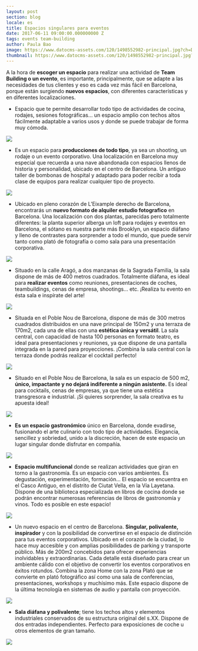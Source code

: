 ```yaml
---
layout: post
section: blog
locale: es
title: Espacios singulares para eventos
date: 2017-06-11 09:00:00.000000000 Z
tags: events team-building
author: Paula Bao
image: https://www.datocms-assets.com/120/1498552982-principal.jpg?ch=DPR%2CWidth&auto=format&w=1024&fm=pjpg&auto=compress%2Cenhance
thumbnail: https://www.datocms-assets.com/120/1498552982-principal.jpg?ch=DPR%2CWidth&auto=format&w=105&fm=pjpg&auto=compress%2Cenhance
---
```


A la hora de **escoger un espacio** para realizar una actividad de **Team Building o un evento**,  es importante, principalmente, que se adapte a las necesidades de tus clientes y eso es cada vez más fácil en Barcelona, porque están surgiendo **nuevos espacios**, con diferentes características y en diferentes localizaciones. 

<!--more-->
 
- Espacio que te permite desarrollar todo tipo de actividades de cocina, rodajes, sesiones fotográficas… un espacio amplio con techos altos fácilmente adaptable a varios usos y donde se puede trabajar de forma muy cómoda.

![](https://www.datocms-assets.com/120/1499182907-1.jpg?ch=DPR%2CWidth&auto=format)

- Es un espacio para **producciones de todo tipo**, ya sea un shooting, un rodaje o un evento corporativo. Una localización en Barcelona muy especial que recuerda a una nave abandonada con espacios llenos de historia y personalidad, ubicado en el centro de Barcelona. Un antiguo taller de bombonas de hospital y adaptado para poder recibir a toda clase de equipos para realizar cualquier tipo de proyecto.
 
![](https://www.datocms-assets.com/120/1499182907-2.jpg?ch=DPR%2CWidth&auto=format)

- Ubicado en pleno corazón de L’Eixample derecho de Barcelona, encontrarás un **nuevo formato de alquiler estudio fotografico** en Barcelona. Una localización con dos plantas, parecidas pero totalmente diferentes: la planta superior alberga un loft para rodajes y eventos en Barcelona, el sótano es nuestra parte más Brooklyn, un espacio diáfano y lleno de contrastes para sorprender a todo el mundo, que puede servir tanto como plató de fotografía o como sala para una presentación corporativa.
 
![](https://www.datocms-assets.com/120/1499182907-3.jpg?ch=DPR%2CWidth&auto=format)

- Situado en la calle Aragó, a dos manzanas de la Sagrada Familia, la sala dispone de más de 400 metros cuadrados. Totalmente diáfana, es ideal para **realizar eventos** como reuniones, presentaciones de coches, teambuildings, cenas de empresa, shootings... etc. ¡Realiza tu evento en ésta sala e inspírate del arte!
 
![](https://www.datocms-assets.com/120/1499182907-4.jpg?ch=DPR%2CWidth&auto=format)
 
- Situada en el Poble Nou de Barcelona, dispone de más de 300 metros cuadrados distribuidos en una nave principal de 150m2 y una terraza de 170m2, cada una de ellas con una **estética única y versátil**. La sala central, con capacidad de hasta 100 personas en formato teatro, es ideal para presentaciones y reuniones, ya que dispone de una pantalla integrada en la pared para proyecciones. ¡Combina la sala central con la terraza donde podrás realizar el cocktail perfecto!
 
![](https://www.datocms-assets.com/120/1499182907-5.jpg?ch=DPR%2CWidth&auto=format)
 
- Situado en el Poble Nou de Barcelona, la sala es un espacio de 500 m2, **único, impactante y no dejará indiferente a ningún asistente.** Es ideal para cocktails, cenas de empresas, ya que tiene una estética transgresora e industrial. ¡Si quieres sorprender, la sala creativa es tu apuesta ideal!
 
![](https://www.datocms-assets.com/120/1499182907-6.jpg?ch=DPR%2CWidth&auto=format)
 
- **Es un espacio gastronómico** único en Barcelona, donde evadirse, fusionando el arte culinario con todo tipo de actividades. Elegancia, sencillez y sobriedad, unido a la discreción, hacen de este espacio un lugar singular donde disfrutar en compañía.

![](https://www.datocms-assets.com/120/1499182907-7.jpg?ch=DPR%2CWidth&auto=format)
 
- **Espacio multifuncional** donde se realizan actividades que giran en torno a la gastronomía. Es un espacio con varios ambientes. Es degustación, experimentación, formación... El espacio se encuentra en el Casco Antiguo, en el distrito de Ciutat Vella, en la Vía Layetana. Dispone de una biblioteca especializada en libros de cocina donde se podrán encontrar numerosas referencias de libros de gastronomía y vinos. Todo es posible en este espacio!
 
![](https://www.datocms-assets.com/120/1499182907-8.jpg?ch=DPR%2CWidth&auto=format)
 
- Un nuevo espacio en el centro de Barcelona. **Singular, polivalente, inspirador** y con la posibilidad de convertirse en el espacio de distinción para tus eventos corporativos. Ubicado en el corazón de la ciudad, lo hace muy accesible y con amplias posibilidades de parking y transporte público. Más de 200m2 concebidos para ofrecer experiencias inolvidables y extraordinarias. Cada detalle está diseñado para crear un ambiente cálido con el objetivo de convertir los eventos corporativos en éxitos rotundos. Combina la zona Home con la zona Plató que se convierte en plató fotográfico así como una sala de conferencias, presentaciones, workshops y muchísimo más. Este espacio dispone de la última tecnología en sistemas de audio y pantalla con proyección.
 
![](https://www.datocms-assets.com/120/1499182907-9.jpg?ch=DPR%2CWidth&auto=format)
 
- **Sala diáfana y polivalente**; tiene los techos altos y elementos industriales conservados de su estructura original del s.XX. Dispone de dos entradas independientes. Perfecto para exposiciones de coche u otros elementos de gran tamaño.

![](https://www.datocms-assets.com/120/1499182907-10.jpg?ch=DPR%2CWidth&auto=format)
 
